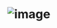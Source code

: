 # <p align="center"> ![image](https://github.com/user-attachments/assets/11177f68-f286-4338-adc2-86fd8f821817) </p>
